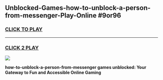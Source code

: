 
## Unblocked-Games-how-to-unblock-a-person-from-messenger-Play-Online #9or96
<h3>
<a href="https://news.freeplayer.one?title=how-to-unblock-a-person-from-messenger&ref=3">CLICK TO PLAY</a></h3>
<hr>

<h3>
<a href="https://news.freeplayer.one?title=how-to-unblock-a-person-from-messenger&ref=3">CLICK 2 PLAY</a>
  
</h3>

<a href="https://news.freeplayer.one?title=how-to-unblock-a-person-from-messenger&ref=3"><img src="https://clearcache.store/games.png"></a>


**how-to-unblock-a-person-from-messenger games unblocked: Your Gateway to Fun and Accessible Online Gaming**
